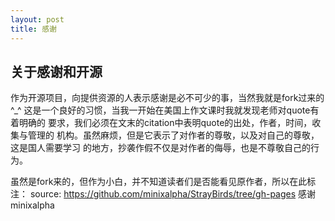 ```yaml
---
layout: post
title: 感谢
---
```


## 关于感谢和开源

作为开源项目，向提供资源的人表示感谢是必不可少的事，当然我就是fork过来的^_^
这是一个良好的习惯，当我一开始在美国上作文课时我就发现老师对quote有着明确的
要求，我们必须在文末的citation中表明quote的出处，作者，时间，收集与管理的
机构。虽然麻烦，但是它表示了对作者的尊敬，以及对自己的尊敬，这是国人需要学习
的地方，抄袭作假不仅是对作者的侮辱，也是不尊敬自己的行为。

虽然是fork来的，但作为小白，并不知道读者们是否能看见原作者，所以在此标注：
source: https://github.com/minixalpha/StrayBirds/tree/gh-pages
感谢minixalpha
